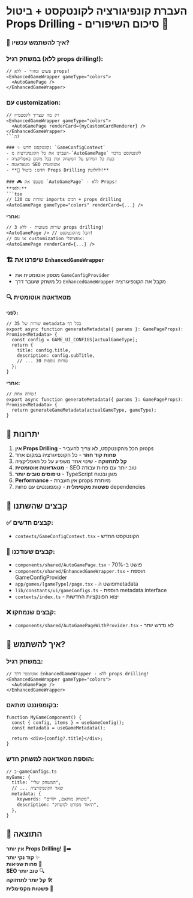 # העברת קונפיגורציה לקונטקסט + ביטול Props Drilling - סיכום השיפורים 🎯

### 🚀 איך להשתמש עכשיו?

### במשחק רגיל (ללא props drilling!):
```tsx
// פשוט ומהיר - ללא props!
<EnhancedGameWrapper gameType="colors">
  <AutoGamePage />
</EnhancedGameWrapper>
```

### עם customization:
```tsx
// רק מה שצריך לקסטמייז
<EnhancedGameWrapper gameType="colors">
  <AutoGamePage renderCard={myCustomCardRenderer} />
</EnhancedGameWrapper>
```ה?

### ✨ קונטקסט חדש: `GameConfigContext`
- העברנו את כל הקונפיגורציה מ-`AutoGamePage` לקונטקסט מרכזי
- כעת כל המידע על המשחק זמין בכל מקום באפליקציה
- מטאדאטה SEO אוטומטית
- **🚀 חדש: ביטול Props Drilling לחלוטין!**

### 🎮 פשטנו את `AutoGamePage` - ללא Props!
**לפני:**
```tsx
// 120 שורות עם imports רבים + props drilling
<AutoGamePage gameType="colors" renderCard={...} />
```

**אחרי:**
```tsx
// 3 שורות פשוטות - ללא props drilling!
<AutoGamePage /> // הכל מהקונטקסט!
// או עם customization אופציונלי:
<AutoGamePage renderCard={...} />
```

### 🏗️ שיפרנו את `EnhancedGameWrapper`
- מספק אוטומטית את `GameConfigProvider`
- כל משחק שעובר דרך `EnhancedGameWrapper` מקבל את הקונפיגורציה

### 🔍 מטאדאטה אוטומטית
**לפני:**
```tsx
// 35 שורות של metadata בכל דף
export async function generateMetadata({ params }: GamePageProps): Promise<Metadata> {
  const config = GAME_UI_CONFIGS[actualGameType];
  return {
    title: config.title,
    description: config.subTitle,
    // ... 30 שורות נוספות
  };
}
```

**אחרי:**
```tsx
// שורה אחת!
export async function generateMetadata({ params }: GamePageProps): Promise<Metadata> {
  return generateGameMetadata(actualGameType, gameType);
}
```

## 🎯 יתרונות

1. **אין Props Drilling** - הכל מהקונטקסט, לא צריך להעביר props
2. **פחות קוד חוזר** - כל הקונפיגורציה במקום אחד
3. **קל לתחזוקה** - שינוי אחד משפיע על כל האפליקציה
4. **מטאדאטה אוטומטית** - SEO טוב יותר עם פחות עבודה
5. **טיפוסים טובים יותר** - TypeScript מוגן ובטוח
6. **Performance** - אין העברת props מיותרת
7. **פשטות מקסימלית** - קומפוננטים עם פחות dependencies

## 📂 קבצים שהשתנו

### ✅ קבצים חדשים:
- `contexts/GameConfigContext.tsx` - הקונטקסט החדש

### 🔄 קבצים שעודכנו:
- `components/shared/AutoGamePage.tsx` - פושט ב-70%
- `components/shared/EnhancedGameWrapper.tsx` - הוספת GameConfigProvider
- `app/games/[gameType]/page.tsx` - פושט הmetadata
- `lib/constants/ui/gameConfigs.ts` - הוספת metadata interface
- `contexts/index.ts` - יצוא הפונקציות החדשות

### ❌ קבצים שנמחקו:
- `components/shared/AutoGamePageWithProvider.tsx` - לא נדרש יותר

## 🚀 איך להשתמש?

### במשחק רגיל:
```tsx
// אוטומטי דרך EnhancedGameWrapper - ללא props drilling!
<EnhancedGameWrapper gameType="colors">
  <AutoGamePage />
</EnhancedGameWrapper>
```

### בקומפוננט מותאם:
```tsx
function MyGameComponent() {
  const { config, items } = useGameConfig();
  const metadata = useGameMetadata();
  
  return <div>{config?.title}</div>;
}
```

### הוספת מטאדאטה למשחק חדש:
```tsx
// ב-gameConfigs.ts
myGame: {
  title: "המשחק שלי",
  // ... שאר הקונפיגורציה
  metadata: {
    keywords: "משחק מותאם, ילדים",
    description: "תיאור מפורט למשחק",
  },
}
```

## 🎉 התוצאה

**אין יותר Props Drilling!** 🚫➡️  
**קוד נקי יותר** ✨  
**פחות שגיאות** 🐛  
**SEO טוב יותר** 🔍  
**קל יותר לתחזוקה** 🛠️  
**פשטות מקסימלית** 🎯
